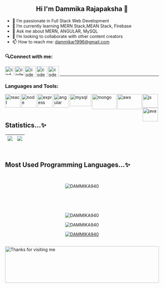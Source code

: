 

<h2 align="center">  Hi I'm Dammika Rajapaksha 👋</h2>

- 💞️ I’m passionate in Full Stack Web Development
- 🌱 I’m currently learning MERN Stack,MEAN Stack, Firebase
- 💬 Ask me about MERN, ANGULAR, MySQL
- 👯 I’m looking to collaborate with other content creators
- 📫 How to reach me: dammikar1996@gmail.com




### 🔍Connect with me:

   <a href="https://www.linkedin.com/in/dammika-rajapaksha-5a53751ba/"><img align="left" alt="codeSTACKr | LinkedIn" width="29px" src="https://cdn.jsdelivr.net/npm/simple-icons@v3/icons/linkedin.svg" /></a>
    <a href="https://www.facebook.com/"><img align="left" alt="codeSTACKr | LinkedIn" width="30px" src="https://i.ibb.co/z4ZQTmz/fe0ab67fa0de2b2681602db5708a076f50dd21106e0c2d38b9661875a37e235e-200.jpg" /></a>  
    
 <a href="dammikapadmasiri123.medium.com"><img align="left" alt="codeSTACKr | LinkedIn" width="35px" src="https://i.ibb.co/PhsGSzb/unnamed.png" /></a>  
 
   <a href="https://www.hackerrank.com/rapd96?hr_r=1"><img align="left" alt="codeSTACKr | LinkedIn" width="35px" src="https://i.ibb.co/WWkmJdP/Hacker-Rank-Icon-1000px.png" /></a>    
   
 <a href="https://stackoverflow.com/users/14045484/dammika-rajapaksha"><img align="left" alt="codeSTACKr | LinkedIn" width="35px" src="https://i.ibb.co/GkH8ss6/apple-touch-icon-2.png" /></a>  
 
   
   

<br>
 
 
--- 
### Languages and Tools:


<img align="left" alt="react" width="50" height="45" src="https://www.vectorlogo.zone/logos/reactjs/reactjs-icon.svg" />
<img align="left" alt="node" width="50" height="45" src="https://www.vectorlogo.zone/logos/nodejs/nodejs-icon.svg" />
<img align="left" alt="express" width="50" height="45" src="https://www.vectorlogo.zone/logos/expressjs/expressjs-icon.svg" alt="mysql" />
<img align="left" alt="angular" width="50" height="45" src="https://www.vectorlogo.zone/logos/angular/angular-icon.svg" />
<img align="left" alt="mysql" width="70" height="40" src="https://www.vectorlogo.zone/logos/mysql/mysql-official.svg" />
<img align="left" alt="mongo" width="80" height="50" src="https://www.vectorlogo.zone/logos/mongodb/mongodb-ar21.svg" />
<img align="left" alt="aws" width="80" height="50" src="https://www.vectorlogo.zone/logos/amazon_aws/amazon_aws-ar21.svg" />
<img align="left" alt="js" width="50" height="45" src="https://www.vectorlogo.zone/logos/javascript/javascript-vertical.svg" />
<img align="left" alt="java" width="50" height="45" src="https://www.vectorlogo.zone/logos/java/java-icon.svg" />


<br />
<br />

---



  ## Statistics...✨


<img src="https://github-readme-stats.vercel.app/api?username=DAMMIKA940&&show_icons=true&count_private=true&theme=radical"/>|<img src="https://github-readme-streak-stats.herokuapp.com/?user=DAMMIKA940&theme=radical"/>|
|---|---|
</br>


## Most Used Programming Languages...✨
</br>
<p align="center"><img align="center"
src="https://github-readme-stats.vercel.app/api/top-langs?username=DAMMIKA940&show_icons=true&locale=en&layout=compact&theme=radical"alt="DAMMIKA940" /></p>

</br>
</br>
</br>
<p align="center"> <img src="https://komarev.com/ghpvc/?username=DAMMIKA940&label=Profile%20views&color=0e75b6&style=flat" alt="DAMMIKA940" /></p>
<p align="center"> <img src="https://badges.pufler.dev/years/DAMMIKA940" alt="DAMMIKA940" />


   <br />
<p align="center"> <a href="https://github.com/ryo-ma/github-profile-trophy"><img src="https://github-profile-trophy.vercel.app/?username=DAMMIKA940&no-frame=true&row=1&column=7&theme=radical" alt="DAMMIKA940" /></a> </p>
<br />
 
<img height="120" alt="Thanks for visiting me" width="100%" src="https://raw.githubusercontent.com/BrunnerLivio/brunnerlivio/master/images/marquee.svg" />
